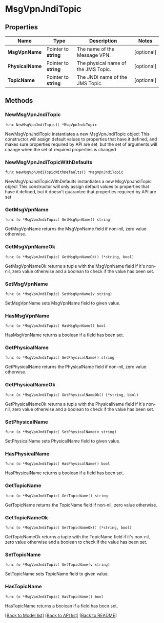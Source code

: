 # MsgVpnJndiTopic

## Properties

Name | Type | Description | Notes
------------ | ------------- | ------------- | -------------
**MsgVpnName** | Pointer to **string** | The name of the Message VPN. | [optional] 
**PhysicalName** | Pointer to **string** | The physical name of the JMS Topic. | [optional] 
**TopicName** | Pointer to **string** | The JNDI name of the JMS Topic. | [optional] 

## Methods

### NewMsgVpnJndiTopic

`func NewMsgVpnJndiTopic() *MsgVpnJndiTopic`

NewMsgVpnJndiTopic instantiates a new MsgVpnJndiTopic object
This constructor will assign default values to properties that have it defined,
and makes sure properties required by API are set, but the set of arguments
will change when the set of required properties is changed

### NewMsgVpnJndiTopicWithDefaults

`func NewMsgVpnJndiTopicWithDefaults() *MsgVpnJndiTopic`

NewMsgVpnJndiTopicWithDefaults instantiates a new MsgVpnJndiTopic object
This constructor will only assign default values to properties that have it defined,
but it doesn't guarantee that properties required by API are set

### GetMsgVpnName

`func (o *MsgVpnJndiTopic) GetMsgVpnName() string`

GetMsgVpnName returns the MsgVpnName field if non-nil, zero value otherwise.

### GetMsgVpnNameOk

`func (o *MsgVpnJndiTopic) GetMsgVpnNameOk() (*string, bool)`

GetMsgVpnNameOk returns a tuple with the MsgVpnName field if it's non-nil, zero value otherwise
and a boolean to check if the value has been set.

### SetMsgVpnName

`func (o *MsgVpnJndiTopic) SetMsgVpnName(v string)`

SetMsgVpnName sets MsgVpnName field to given value.

### HasMsgVpnName

`func (o *MsgVpnJndiTopic) HasMsgVpnName() bool`

HasMsgVpnName returns a boolean if a field has been set.

### GetPhysicalName

`func (o *MsgVpnJndiTopic) GetPhysicalName() string`

GetPhysicalName returns the PhysicalName field if non-nil, zero value otherwise.

### GetPhysicalNameOk

`func (o *MsgVpnJndiTopic) GetPhysicalNameOk() (*string, bool)`

GetPhysicalNameOk returns a tuple with the PhysicalName field if it's non-nil, zero value otherwise
and a boolean to check if the value has been set.

### SetPhysicalName

`func (o *MsgVpnJndiTopic) SetPhysicalName(v string)`

SetPhysicalName sets PhysicalName field to given value.

### HasPhysicalName

`func (o *MsgVpnJndiTopic) HasPhysicalName() bool`

HasPhysicalName returns a boolean if a field has been set.

### GetTopicName

`func (o *MsgVpnJndiTopic) GetTopicName() string`

GetTopicName returns the TopicName field if non-nil, zero value otherwise.

### GetTopicNameOk

`func (o *MsgVpnJndiTopic) GetTopicNameOk() (*string, bool)`

GetTopicNameOk returns a tuple with the TopicName field if it's non-nil, zero value otherwise
and a boolean to check if the value has been set.

### SetTopicName

`func (o *MsgVpnJndiTopic) SetTopicName(v string)`

SetTopicName sets TopicName field to given value.

### HasTopicName

`func (o *MsgVpnJndiTopic) HasTopicName() bool`

HasTopicName returns a boolean if a field has been set.


[[Back to Model list]](../README.md#documentation-for-models) [[Back to API list]](../README.md#documentation-for-api-endpoints) [[Back to README]](../README.md)


